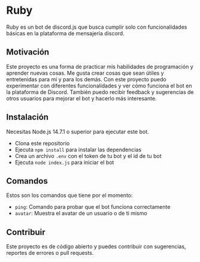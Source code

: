 # Ruby

Ruby es un bot de discord.js que busca cumplir solo con funcionalidades básicas en la plataforma de mensajería discord.

## Motivación

Este proyecto es una forma de practicar mis habilidades de programación y aprender nuevas cosas. 
Me gusta crear cosas que sean útiles y entretenidas para mí y para los demás. Con este proyecto 
puedo experimentar con diferentes funcionalidades y ver cómo funciona el bot en la plataforma de 
Discord. También puedo recibir feedback y sugerencias de otros usuarios para mejorar el bot y 
hacerlo más interesante.

## Instalación

Necesitas Node.js 14.7.1 o superior para ejecutar este bot.

- Clona este repositorio
- Ejecuta `npm install` para instalar las dependencias
- Crea un archivo `.env` con el token de tu bot y el id de tu bot
- Ejecuta `node index.js` para iniciar el bot

## Comandos

Estos son los comandos que tiene por el momento:

- `ping`: Comando para probar que el bot funciona correctamente
- `avatar`: Muestra el avatar de un usuario o de ti mismo

## Contribuir

Este proyecto es de código abierto y puedes contribuir con sugerencias, reportes de errores o pull requests.

